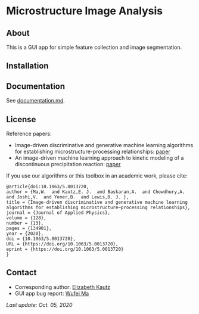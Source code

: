 # Microstructure Image Analysis

## About

This is a GUI app for simple feature collection and image segmentation.

## Installation

## Documentation

See [documentation.md](documentation.md).

## License

Reference papers:

* Image-driven discriminative and generative machine learning algorithms for establishing microstructure-processing relationships: [paper](https://doi.org/10.1063/5.0013720)
* An image-driven machine learning approach to kinetic modeling of a discontinuous precipitation reaction: [paper](https://doi.org/10.1016/j.matchar.2020.110379)

If you use our algorithms or this toolbox in an academic work, please cite:

```
@article{doi:10.1063/5.0013720,
author = {Ma,W.  and Kautz,E. J.  and Baskaran,A.  and Chowdhury,A.  and Joshi,V.  and Yener,B.  and Lewis,D. J. },
title = {Image-driven discriminative and generative machine learning algorithms for establishing microstructure–processing relationships},
journal = {Journal of Applied Physics},
volume = {128},
number = {13},
pages = {134901},
year = {2020},
doi = {10.1063/5.0013720},
URL = {https://doi.org/10.1063/5.0013720},
eprint = {https://doi.org/10.1063/5.0013720}
}
```

## Contact

* Corresponding author: [Elizabeth Kautz](mailto:elizabeth.kautz@pnnl.gov)
* GUI app bug report: [Wufei Ma](mailto:wufeim@purdue.edu)

*Last update: Oct. 05, 2020*
